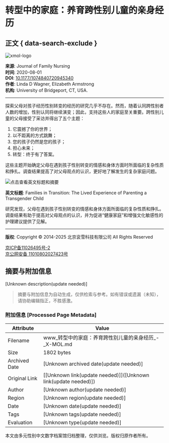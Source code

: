 # 转型中的家庭：养育跨性别儿童的亲身经历

## 正文 { data-search-exclude }


![xmol-logo](https://scdn.x-mol.com/jcss/images/logo-new.jpg)

**来源**: Journal of Family Nursing  
**时间**: 2020-08-01  
**DOI**: [10.1177/1074840720945340](https://www.doi.org/10.1177/1074840720945340)  
**作者**: Linda D Wagner, Elizabeth Armstrong  
**机构**: University of Bridgeport, CT, USA.

---

探索父母对孩子经历性别转变的经历的研究几乎不存在。然而，随着认同跨性别者人数的增加，性别认同将继续演变；因此，支持这些人的家庭至关重要。跨性别儿童的父母接受了采访并得出了五个主题：

1. 它震撼了你的世界；
2. 以不距离的方式跳舞；
3. 您的孩子仍然是您的孩子；
4. 担心未来；
5. 转型：终于有了答案。

这些主题开始确定父母在遇到孩子性别转变的情感和身体方面时所面临的复杂性质和挣扎。调查结果提高了对父母观点的认识，更好地了解发生的复杂家庭问题。

![点击查看英文标题和摘要](https://scdn.x-mol.com/jcss/images/paperTranslation.png)

**英文标题**: Families in Transition: The Lived Experience of Parenting a Transgender Child

研究发现，父母在遇到孩子性别转变的情感和身体方面所面临的复杂性质和挣扎。调查结果有助于提高对父母观点的认识，并为促进“健康家庭”和增强文化敏感性的护理建议提供了见解。

---

**版权**: Copyright © 2014-2025 北京衮雪科技有限公司 All Rights Reserved

[京ICP备11026495号-2](https://beian.miit.gov.cn/)  
[京公网安备 11010802027423号](http://www.beian.gov.cn/portal/registerSystemInfo?recordcode=11010802027423)
<!-- tcd_original_link https://www.x-mol.com/paper/1289642829883777024/t -->


## 摘要与附加信息

<!-- tcd_abstract -->
[Unknown description(update needed)]
<!-- tcd_abstract_end -->

> 摘要与附加信息为自动生成，仅供检索与参考。如有错误或遗漏（未知），请协助编辑指正，不胜感激。

### 附加信息 [Processed Page Metadata]

| Attribute       | Value                                  |
|-----------------|----------------------------------------|
| Filename        | www_转型中的家庭：养育跨性别儿童的亲身经历_-_X-MOL.md                             |
| Size            | 1802 bytes                           |
| Archived Date   | [Unknown archived date(update needed)]                             |
| Original Link   | [[Unknown link(update needed)]]([Unknown link(update needed)])                       |
| Author          | [Unknown author(update needed)]                               |
| Region          | [Unknown region(update needed)]                               |
| Date            | [Unknown date(update needed)]                                 |
| Tags            | [Unknown tags(update needed)]                                 |
| Evaluation            | [Unknown type(update needed)]                                 |
<!-- tcd_table_end -->

本文由多元性别中文数字档案馆归档整理，仅供浏览。版权归原作者所有。
